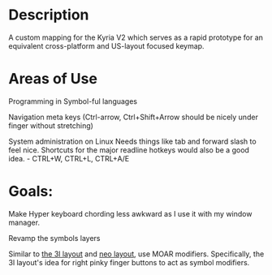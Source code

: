 # Description

A custom mapping for the Kyria V2 which serves as a rapid prototype for an equivalent cross-platform and US-layout focused keymap.

# Areas of Use

Programming in Symbol-ful languages

Navigation meta keys (Ctrl-arrow, Ctrl+Shift+Arrow should be nicely under finger without stretching)

System administration on Linux
    Needs things like tab and forward slash to feel nice. Shortcuts for the major readline hotkeys would also be a good idea.
        - CTRL+W, CTRL+L, CTRL+A/E




# Goals:

Make Hyper keyboard chording less awkward as I use it with my window manager.

Revamp the symbols layers

Similar to [the 3l layout](https://github.com/jackrosenthal/threelayout) and [neo layout](), use MOAR modifiers.
    Specifically, the 3l layout's idea for right pinky finger buttons to act as symbol modifiers.
